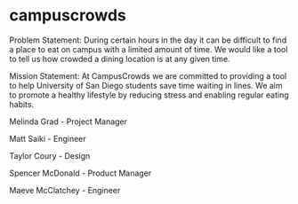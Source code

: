 # campuscrowds
Problem Statement: During certain hours in the day it can be difficult to find a place to eat on campus with a limited amount of time. We would like a tool to tell us how crowded a dining location is at any given time.

Mission Statement: At CampusCrowds we are committed to providing a tool to help University of San Diego students save time waiting in lines. We aim to promote a healthy lifestyle by reducing stress and enabling regular eating habits.

Melinda Grad - Project Manager

Matt Saiki - Engineer

Taylor Coury - Design

Spencer McDonald - Product Manager

Maeve McClatchey - Engineer
